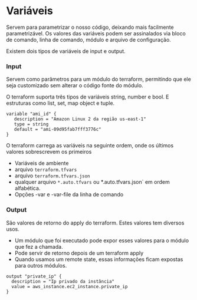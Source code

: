 # Variáveis
Servem para parametrizar o nosso código, deixando mais facilmente parametrizável. Os valores das variáveis podem ser assinalados via bloco de comando, linha de comando, módulo e arquivo de configuração.
 
Existem dois tipos de variáveis de input e output.
 
### Input
Servem como parâmetros para um módulo do terraform, permitindo que ele seja customizado sem alterar o código fonte do módulo.
 
O terraform suporta três tipos de variáveis string, number e bool. E estruturas como list, set, map object e tuple.
 
```
variable "ami_id" {
   description = "Amazon Linux 2 da região us-east-1"
   type = string
   default = "ami-09d95fab7fff3776c"
}
```
 
O terraform carrega as variáveis na seguinte ordem, onde os últimos valores sobrescrevem os primeiros
 
- Variáveis de ambiente
- arquivo `terraform.tfvars`
- arquivo `terraform.tfvars.json`
- qualquer arquivo `*.auto.tfvars` ou *.auto.tfvars.json` em ordem alfabética.
- Opções -var e -var-file da linha de comando
 
### Output
 
São valores de retorno do apply do terraform. Estes valores tem diversos usos. 

- Um módulo que foi executado pode expor esses valores para o módulo que fez a chamada. 
- Pode servir de retorno depois de um terraform apply
- Quando usamos um remote state, essas informações ficam expostas para outros módulos. 

```
output "private_ip" {
  description = "Ip privado da instância"
  value = aws_instance.ec2_instance.private_ip
}
```
